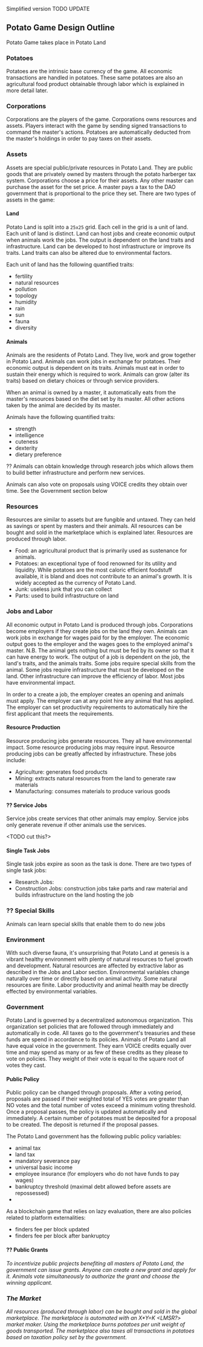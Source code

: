 Simplified version
TODO UPDATE

## Potato Game Design Outline
Potato Game takes place in Potato Land

### Potatoes
Potatoes are the intrinsic base currency of the game. All economic transactions are handled in potatoes. These same potatoes are also an agricultural food product obtainable through labor which is explained in more detail later.

### Corporations
Corporations are the players of the game. Corporations owns resources and assets. Players interact with the game by sending signed transactions to command the master's actions. Potatoes are automatically deducted from the master's holdings in order to pay taxes on their assets.

### Assets
Assets are special public/private resources in Potato Land. They are public goods that are privately owned by masters through the potato harberger tax system. Corporations choose a price for their assets. Any other master can purchase the asset for the set price. A master pays a tax to the DAO government that is proportional to the price they set. There are two types of assets in the game:

#### Land
Potato Land is split into a `25x25` grid. Each cell in the grid is a unit of land. Each unit of land is distinct. Land can host jobs and create economic output when animals work the jobs. The output is dependent on the land traits and infrastructure. Land can be developed to host infrastructure or improve its traits. Land traits can also be altered due to environmental factors.

Each unit of land has the following quantified traits:

- fertility
- natural resources
- pollution
- topology
- humidity
- rain
- sun
- fauna
- diversity

#### Animals
Animals are the residents of Potato Land. They live, work and grow together in Potato Land. Animals can work jobs in exchange for potatoes. Their economic output is dependent on its traits. Animals must eat in order to sustain their energy which is required to work. Animals can grow (alter its traits) based on dietary choices or through service providers.

When an animal is owned by a master, it automatically eats from the master's resources based on the diet set by its master. All other actions taken by the animal are decided by its master.

Animals have the following quantified traits:

- strength
- intelligence
- cuteness
- dexterity
- dietary preference

?? Animals can obtain knowledge through research jobs which allows them to build better infrastructure and perform new services.

Animals can also vote on proposals using VOICE credits they obtain over time. See the Government section below

### Resources

Resources are similar to assets but are fungible and untaxed. They can held as savings or spent by masters and their animals. All resources can be bought and sold in the marketplace which is explained later. Resources are produced through labor.

- Food: an agricultural product that is primarily used as sustenance for animals.
- Potatoes: an exceptional type of food renowned for its utility and liquidity. While potatoes are the most caloric efficient foodstuff available, it is bland and does not contribute to an animal's growth. It is widely accepted as the currency of Potato Land.
- Junk: useless junk that you can collect
- Parts: used to build infrastructure on land

### Jobs and Labor
All economic output in Potato Land is produced through jobs. Corporations become employers if they create jobs on the land they own. Animals can work jobs in exchange for wages paid for by the employer. The economic output goes to the employer and the wages goes to the employed animal's master. N.B. The animal gets nothing but must be fed by its owner so that it can have energy to work. The output of a job is dependent on the job, the land's traits, and the animals traits. Some jobs require special skills from the animal. Some jobs require infrastructure that must be developed on the land. Other infrastructure can improve the efficiency of labor. Most jobs have environmental impact.

In order to a create a job, the employer creates an opening and animals must apply. The employer can at any point hire any animal that has applied. The employer can set productivity requirements to automatically hire the first applicant that meets the requirements.

#### Resource Production
Resource producing jobs generate resources. They all have environmental impact. Some resource producing jobs may require input. Resource producing jobs can be greatly affected by infrastructure. These jobs include:
- Agriculture: generates food products
- Mining: extracts natural resources from the land to generate raw materials
- Manufacturing: consumes materials to produce various goods

#### ?? Service Jobs
Service jobs create services that other animals may employ. Service jobs only generate revenue if other animals use the services.

<TODO cut this?>

#### Single Task Jobs
Single task jobs expire as soon as the task is done. There are two types of single task jobs:
- Research Jobs: <TODO figure out how knowledge works>
- Construction Jobs: construction jobs take parts and raw material and builds infrastructure on the land hosting the job

### ?? Special Skills
Animals can learn special skills that enable them to do new jobs

<TODO this is complicated but pretty cool. maybe cut together with public grants>

### Environment
With such diverse fauna, it's unsurprising that Potato Land at genesis is a vibrant healthy environment with plenty of natural resources to fuel growth and development. Natural resources are affected by extractive labor as described in the Jobs and Labor section. Environmental variables change naturally over time or directly based on animal activity. Some natural resources are finite. Labor productivity and animal health may be directly effected by environmental variables.

### Government
Potato Land is governed by a decentralized autonomous organization. This organization set policies that are followed through immediately and automatically in code. All taxes go to the government's treasuries and these funds are spend in accordance to its policies. Animals of Potato Land all have equal voice in the government. They earn VOICE credits equally over time and may spend as many or as few of these credits as they please to vote on policies. They weight of their vote is equal to the square root of votes they cast.

#### Public Policy

Public policy can be changed through proposals. After a voting period, proposals are passed if their weighted total of YES votes are greater than NO votes and the total number of votes exceed a minimum voting threshold. Once a proposal passes, the policy is updated automatically and immediately. A certain number of potatoes must be deposited for a proposal to be created. The deposit is returned if the proposal passes.

The Potato Land government has the following public policy variables:

- animal tax
- land tax
- mandatory severance pay
- universal basic income
- employee insurance (for employers who do not have funds to pay wages)
- bankruptcy threshold (maximal debt allowed before assets are repossessed)
- <todo tax reserve liability or public debt>

As a blockchain game that relies on lazy evaluation, there are also policies related to platform externalities:

- finders fee per block updated
- finders fee per block after bankruptcy

#### ?? Public Grants
<I think this is too complicated and can probably be replaced with some other mechanism>

To incentivize public projects benefiting all masters of Potato Land, the government can issue grants. Anyone can create a new grant and apply for it. Animals vote simultaneously to authorize the grant and choose the winning applicant.

### The Market
All resources (produced through labor) can be bought and sold in the global marketplace. The marketplace is automated with an X*Y=K <LMSR?> market maker. Using the marketplace burns potatoes per unit weight of goods transported. The marketplace also taxes all transactions in potatoes based on taxation policy set by the government.
